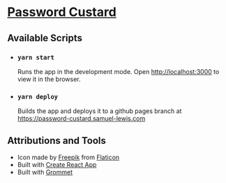 # [Password Custard](https://password-custard.samuel-lewis.com)

## Available Scripts

- ### `yarn start`

  Runs the app in the development mode. Open [http://localhost:3000](http://localhost:3000) to view it in the browser.

- ### `yarn deploy`
  Builds the app and deploys it to a github pages branch at https://password-custard.samuel-lewis.com

## Attributions and Tools

- Icon made by [Freepik](https://www.flaticon.com/authors/freepik) from [Flaticon](https://www.flaticon.com/)
- Built with [Create React App](https://github.com/facebook/create-react-app)
- Built with [Grommet](https://v2.grommet.io/)
